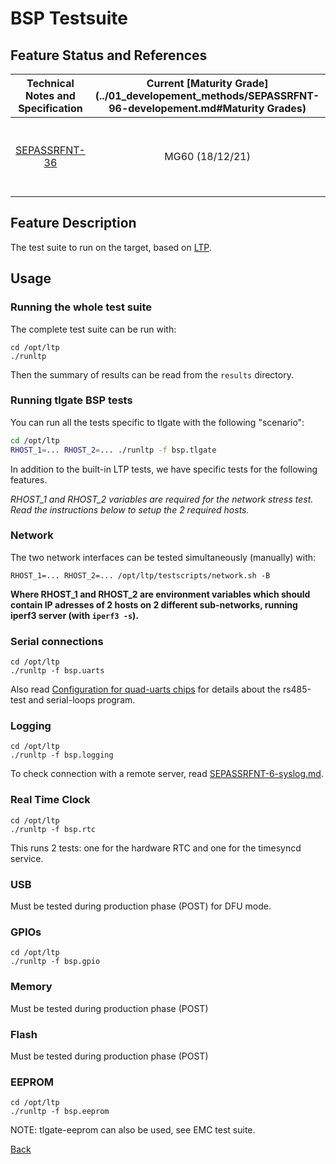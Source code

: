 # BSP Testsuite

## Feature Status and References

| Technical Notes and Specification | Current [Maturity Grade](../01_developement_methods/SEPASSRFNT-96-developement.md#Maturity Grades)| Comments |
| :---: | :---: | --- |
|[SEPASSRFNT-36](https://jira.open-groupe.com/browse/SEPASSRFNT-36) | MG60 (18/12/21) | development complete, needs testing and CI integration |


## Feature Description

The test suite to run on the target, based on [LTP](https://github.com/linux-test-project/ltp).

## Usage

### Running the whole test suite
The complete test suite can be run with:
```
cd /opt/ltp
./runltp
```

Then the summary of results can be read from the `results` directory.

### Running tlgate BSP tests
You can run all the tests specific to tlgate with the following "scenario":
```bash
cd /opt/ltp
RHOST_1=... RHOST_2=... ./runltp -f bsp.tlgate
```

In addition to the built-in LTP tests, we have specific tests for the following features.

*RHOST_1 and RHOST_2 variables are required for the network stress test. Read the instructions below to setup the 2 required hosts.*

### Network
The two network interfaces can be tested simultaneously (manually) with:
```
RHOST_1=... RHOST_2=... /opt/ltp/testscripts/network.sh -B
```
**Where RHOST_1 and RHOST_2 are environment variables which should contain IP adresses of 2 hosts on 2 different sub-networks, running iperf3 server (with `iperf3 -s`).**

### Serial connections
```
cd /opt/ltp
./runltp -f bsp.uarts
```

Also read [Configuration for quad-uarts chips](SEPASSRFNT-64-uarts.md) for details about the rs485-test and serial-loops program.

### Logging
```
cd /opt/ltp
./runltp -f bsp.logging
```

To check connection with a remote server, read [SEPASSRFNT-6-syslog.md](SEPASSRFNT-6-syslog.md).

### Real Time Clock
```
cd /opt/ltp
./runltp -f bsp.rtc
```

This runs 2 tests: one for the hardware RTC and one for the timesyncd service.

### USB

Must be tested during production phase (POST) for DFU mode.
### GPIOs
```
cd /opt/ltp
./runltp -f bsp.gpio
```
### Memory

Must be tested during production phase (POST)
### Flash

Must be tested during production phase (POST)
### EEPROM
```
cd /opt/ltp
./runltp -f bsp.eeprom
```
NOTE: tlgate-eeprom can also be used, see EMC test suite.

[Back](toc.md)
